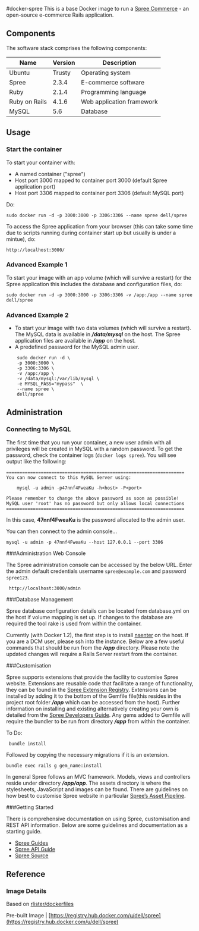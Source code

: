 #docker-spree
This is a base Docker image to run a [Spree Commerce](http://spreecommerce.com/) - an open-source e-commerce Rails application.



## Components
The software stack comprises the following components:

Name          | Version    | Description
--------------|------------|------------------------------
Ubuntu        | Trusty     | Operating system
Spree         | 2.3.4      | E-commerce software
Ruby          | 2.1.4      | Programming language
Ruby on Rails | 4.1.6      | Web application framework
MySQL         | 5.6        | Database

## Usage

### Start the container

To start your container with:

* A named container ("spree")
* Host port 3000 mapped to container port 3000 (default Spree application port)
* Host port 3306 mapped to container port 3306 (default MySQL port)

Do:

    sudo docker run -d -p 3000:3000 -p 3306:3306 --name spree dell/spree

To access the Spree application from your browser (this can take some time due to scripts running during container start up but usually is under a mintue), do:

    http://localhost:3000/

### Advanced Example 1
To start your image with an app volume (which will survive a restart) for the Spree application this includes the database and configuration files, do:

    sudo docker run -d -p 3000:3000 -p 3306:3306 -v /app:/app --name spree dell/spree

### Advanced Example 2
* To start your image with two data volumes (which will survive a restart). The MySQL data is available in ***/data/mysql*** on the host. The Spree application files are available in ***/app*** on the host.
* A predefined password for the MySQL admin user.

```no-highlight
    sudo docker run -d \
    -p 3000:3000 \
    -p 3306:3306 \
    -v /app:/app \
    -v /data/mysql:/var/lib/mysql \
    -e MYSQL_PASS="mypass"  \
    --name spree \
    dell/spree
```

## Administration

### Connecting to MySQL
The first time that you run your container, a new user admin with all privileges will be created in MySQL with a random password. To get the password, check the container logs (```docker logs spree```). You will see output like the following:

    ===================================================================
    You can now connect to this MySQL Server using:

        mysql -u admin -p47nnf4FweaKu -h<host> -P<port>

    Please remember to change the above password as soon as possible!
    MySQL user 'root' has no password but only allows local connections
    ===================================================================


In this case, **47nnf4FweaKu** is the password allocated to the admin user.

You can then connect to the admin console...

    mysql -u admin -p 47nnf4FweaKu --host 127.0.0.1 --port 3306

     
###Administration Web Console

The Spree administration console can be accessed by the below URL. Enter the admin default credentials username ```spree@example.com``` and password ```spree123```.

     http://localhost:3000/admin


###Database Management

Spree database configuration details can be located from database.yml on the host if volume mapping is set up. If changes to the database are required the tool rake is used from within the container. 

Currently (with Docker 1.2), the first step is to install [nsenter](https://github.com/jpetazzo/nsenter) on the host. If you are a DCM user, please ssh into the instance. Below are a few useful commands that should be run from the ***/app*** directory. Please note the updated changes will require a Rails Server restart from the container.

###Customisation

Spree supports extensions that provide the facility to customise Spree website. Extensions are reusable  code that facilitate a range of functionality, they can be found in the  [Spree Extension Registry](http://spreecommerce.com/extensions). Extensions can be installed by adding it to the bottom of the Gemfile file(this resides in the project root folder ***/app*** which can be accessed from the host).  Further information on installing and existing alternatively creating your own is detailed from the [Spree Developers Guide](http://guides.spreecommerce.com/developer/extensions_tutorial.html). Any gems added to Gemfile will require the bundler to be run from directory ***/app*** from within the container.

To Do:

     bundle install
     
Followed by copying the necessary migrations if it is an extension.

    bundle exec rails g gem_name:install

In general Spree follows an MVC framework. Models, views and controllers reside under directory ***/app/app***. The assets directory is where the stylesheets, JavaScript and images can be found. There are guidelines on how best to customise Spree website in particular [Spree’s Asset Pipeline](https://github.com/spree/spree-guides/blob/master/content/developer/customization/asset.markdown).

###Getting Started

There is comprehensive documentation on using Spree, customisation and REST API information. Below are some guidelines and documentation as a starting guide.

* [Spree Guides](http://guides.spreecommerce.com/)
* [Spree API Guide](http://guides.spreecommerce.com/api/)
* [Spree Source](https://github.com/spree/spree/tree/2-4-stable)



## Reference

### Image Details

Based on [rlister/dockerfiles](https://github.com/rlister/dockerfiles/tree/master/spree)

Pre-built Image   | [https://registry.hub.docker.com/u/dell/spree](https://registry.hub.docker.com/u/dell/spree) 
